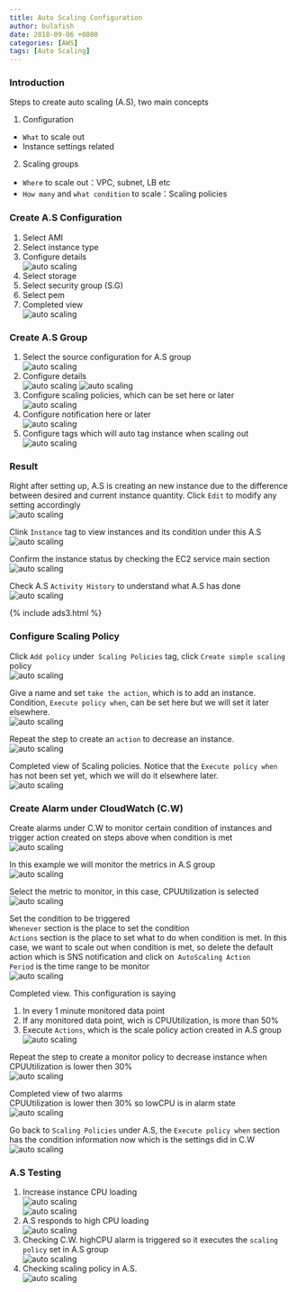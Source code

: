```yaml
---
title: Auto Scaling Configuration
author: bulafish
date: 2018-09-06 +0800
categories: [AWS]
tags: [Auto Scaling]
---
```


### Introduction
Steps to create auto scaling (A.S), two main concepts
1. Configuration
  * `What` to scale out
  * Instance settings related
2. Scaling groups
  * `Where` to scale out：VPC, subnet, LB etc
  * `How many` and `what condition` to scale：Scaling policies


### Create A.S Configuration
1. Select AMI
2. Select instance type
3. Configure details  
![auto scaling](/assets/img/2018090602.png)<br>
4. Select storage
5. Select security group (S.G)
6. Select pem
7. Completed view  
![auto scaling](/assets/img/2018090603.png)


### Create A.S Group
1. Select the source configuration for A.S group  
![auto scaling](/assets/img/2018090604.png)<br>
2. Configure details  
![auto scaling](/assets/img/2018090605.png)
![auto scaling](/assets/img/2018090606.png)<br>
3. Configure scaling policies, which can be set here or later  
![auto scaling](/assets/img/2018090607.png)<br>
4. Configure notification here or later    
![auto scaling](/assets/img/2018090608.png)<br>
5. Configure tags which will auto tag instance when scaling out  
![auto scaling](/assets/img/2018090609.png)


### Result
Right after setting up, A.S is creating an new instance due to the difference between desired and current instance quantity.  Click `Edit` to modify any setting accordingly  
![auto scaling](/assets/img/2018090610.png)

Clink `Instance` tag to view instances and its condition under this A.S  
![auto scaling](/assets/img/2018090611.png)

Confirm the instance status by checking the EC2 service main section  
![auto scaling](/assets/img/2018090612.png)

Check A.S `Activity History` to understand what A.S has done  
![auto scaling](/assets/img/2018090613.png)

{% include ads3.html %}


### Configure Scaling Policy
Click `Add policy` under` Scaling Policies` tag, click `Create simple scaling` policy  
![auto scaling](/assets/img/2018090614.png)

Give a name and set `take the action`, which is to add an instance.  
Condition, `Execute policy when`, can be set here but we will set it later elsewhere.  
![auto scaling](/assets/img/2018090615.png)

Repeat the step to create an `action` to decrease an instance.  
![auto scaling](/assets/img/2018090616.png)

Completed view of Scaling policies.  Notice that the `Execute policy when` has not been set yet, which we will do it elsewhere later.  
![auto scaling](/assets/img/2018090617.png)


### Create Alarm under CloudWatch (C.W)
Create alarms under C.W to monitor certain condition of instances and trigger action created on steps above when condition is met  
![auto scaling](/assets/img/2018090618.png)

In this example we will monitor the metrics in A.S group  
![auto scaling](/assets/img/2018090619.png)

Select the metric to monitor, in this case, CPUUtilization is selected  
![auto scaling](/assets/img/2018090620.png)

Set the condition to be triggered  
`Whenever` section is the place to set the condition  
`Actions` section is the place to set what to do when condition is met.  In this case, we want to scale out when condition is met, so delete the default action which is SNS notification and click on` AutoScaling Action`  
`Period` is the time range to be monitor  
![auto scaling](/assets/img/2018090621.png)

Completed view.  This configuration is saying
1. In every 1 minute monitored data point
2. If any monitored data point, wich is CPUUtilization, is more than 50%
3. Execute `Actions`, which is the scale policy action created in A.S group  
![auto scaling](/assets/img/2018090622.png)

Repeat the step to create a monitor policy to decrease instance when CPUUtilization is lower then 30%  
![auto scaling](/assets/img/2018090623.png)

Completed view of two alarms  
CPUUtilization is lower then 30% so lowCPU is in alarm state  
![auto scaling](/assets/img/2018090624.png)

Go back to `Scaling Policies` under A.S, the `Execute policy when` section has the condition information now which is the settings did in C.W  
![auto scaling](/assets/img/2018090625.png)


### A.S Testing
1. Increase instance CPU loading  
![auto scaling](/assets/img/2018090627.png)  
![auto scaling](/assets/img/2018090628.png)<br>
2. A.S responds to high CPU loading  
![auto scaling](/assets/img/2018090626.png)<br>
3. Checking C.W.  highCPU alarm is triggered so it executes the `scaling policy` set in A.S group  
![auto scaling](/assets/img/2018090629.png)<br>
4. Checking scaling policy in A.S.  
![auto scaling](/assets/img/2018090630.png)
